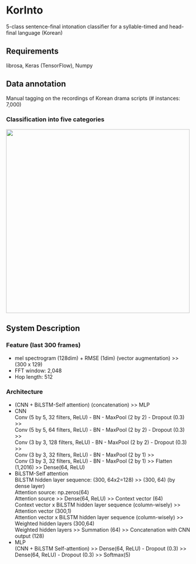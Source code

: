 # KorInto
5-class sentence-final intonation classifier for a syllable-timed and head-final language (Korean)

## Requirements
librosa, Keras (TensorFlow), Numpy

## Data annotation
Manual tagging on the recordings of Korean drama scripts (# instances: 7,000)
### Classification into five categories
<img src="https://github.com/warnikchow/korinto/blob/master/fig2.png" width="500">

## System Description
### Feature (last 300 frames)
* mel spectrogram (128dim) + RMSE (1dim) (vector augmentation) >> (300 x 129)
* FFT window: 2,048
* Hop length: 512

### Architecture
* (CNN + BiLSTM-Self attention) (concatenation) >> MLP
* CNN<br/>
Conv (5 by 5, 32 filters, ReLU) - BN - MaxPool (2 by 2) - Dropout (0.3) >><br/>
Conv (5 by 5, 64 filters, ReLU) - BN - MaxPool (2 by 2) - Dropout (0.3) >><br/>
Conv (3 by 3, 128 filters, ReLU) - BN - MaxPool (2 by 2) - Dropout (0.3) >><br/>
Conv (3 by 3, 32 filters, ReLU) - BN - MaxPool (2 by 1) >><br/>
Conv (3 by 3, 32 filters, ReLU) - BN - MaxPool (2 by 1) >> Flatten (1,2016) >>  Dense(64, ReLU)
* BiLSTM-Self attention<br/>
BiLSTM hidden layer sequence: (300, 64x2=128) >> (300, 64) (by dense layer)<br/>
Attention source: np.zeros(64)<br/>
Attention source >> Dense(64, ReLU) >> Context vector (64)<br/>
Context vector x BiLSTM hidden layer sequence (column-wisely) >> Attention vector (300,1)<br/>
Attention vector x BiLSTM hidden layer sequence (column-wisely) >> Weighted hidden layers (300,64)<br/>
Weighted hidden layers >> Summation (64) >> Concatenation with CNN output (128) 
* MLP<br/>
(CNN + BiLSTM Self-attention) >> Dense(64, ReLU) - Dropout (0.3) >> Dense(64, ReLU) - Dropout (0.3) >> Softmax(5)
